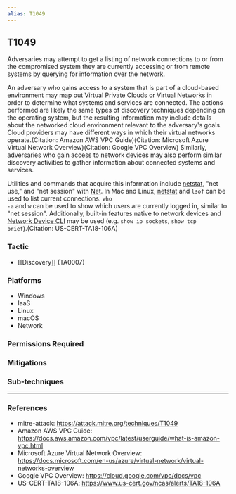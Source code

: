 ```yaml
---
alias: T1049
---
```


## T1049

Adversaries may attempt to get a listing of network connections to or from the compromised system they are currently accessing or from remote systems by querying for information over the network. 

An adversary who gains access to a system that is part of a cloud-based environment may map out Virtual Private Clouds or Virtual Networks in order to determine what systems and services are connected. The actions performed are likely the same types of discovery techniques depending on the operating system, but the resulting information may include details about the networked cloud environment relevant to the adversary's goals. Cloud providers may have different ways in which their virtual networks operate.(Citation: Amazon AWS VPC Guide)(Citation: Microsoft Azure Virtual Network Overview)(Citation: Google VPC Overview) Similarly, adversaries who gain access to network devices may also perform similar discovery activities to gather information about connected systems and services.

Utilities and commands that acquire this information include [netstat](https://attack.mitre.org/software/S0104), "net use," and "net session" with [Net](https://attack.mitre.org/software/S0039). In Mac and Linux, [netstat](https://attack.mitre.org/software/S0104) and <code>lsof</code> can be used to list current connections. <code>who -a</code> and <code>w</code> can be used to show which users are currently logged in, similar to "net session". Additionally, built-in features native to network devices and [Network Device CLI](https://attack.mitre.org/techniques/T1059/008) may be used (e.g. <code>show ip sockets</code>, <code>show tcp brief</code>).(Citation: US-CERT-TA18-106A)


### Tactic
- [[Discovery]] (TA0007)

### Platforms
- Windows
- IaaS
- Linux
- macOS
- Network

### Permissions Required

### Mitigations

### Sub-techniques


---
### References

- mitre-attack: https://attack.mitre.org/techniques/T1049
- Amazon AWS VPC Guide: https://docs.aws.amazon.com/vpc/latest/userguide/what-is-amazon-vpc.html
- Microsoft Azure Virtual Network Overview: https://docs.microsoft.com/en-us/azure/virtual-network/virtual-networks-overview
- Google VPC Overview: https://cloud.google.com/vpc/docs/vpc
- US-CERT-TA18-106A: https://www.us-cert.gov/ncas/alerts/TA18-106A
